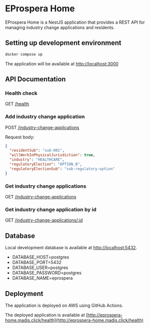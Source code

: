 # EProspera Home

EProspera Home is a NestJS application that provides a REST API for managing industry change applications and residents.

## Setting up development environment

```bash
docker compose up
```

The application will be available at [http://localhost:3000](http://localhost:3000)

## API Documentation

### Health check

GET [/health](http://localhost:3000/health)

### Add industry change application

POST [/industry-change-applications](/industry-change-applications)

Request body:
```json
{
  "residentSub": "sub-001",
  "willWorkInPhysicalJurisdiction": true,
  "industry": "HEALTHCARE",
  "regulatoryElection": "OPTION_B",
  "regulatoryElectionSub": "sub-regulatory-option"
}
```

### Get industry change applications

GET [/industry-change-applications](/industry-change-applications)

### Get industry change application by id

GET [/industry-change-applications/:id](/industry-change-applications/:id)


## Database

Local development database is available at [http://localhost:5432](http://localhost:5432).

- DATABASE_HOST=postgres
- DATABASE_PORT=5432
- DATABASE_USER=postgres
- DATABASE_PASSWORD=postgres
- DATABASE_NAME=eprospera

## Deployment

The application is deployed on AWS using GitHub Actions.

The deployed application is available at [http://eprospera-home.madis.click/health](http://eprospera-home.madis.click/health)

